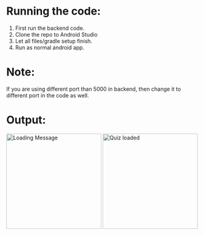 # Running the code:
1. First run the backend code.
2. Clone the repo to Android Studio
3. Let all files/gradle setup finish.
4. Run as normal android app.

# Note: 
If you are using different port than 5000 in backend, then change it to different port in the code as well.

# Output:

<img src="loading_message.png" width="250" alt="Loading Message">

<img src="quiz_loaded.png" width="250" alt="Quiz loaded">
